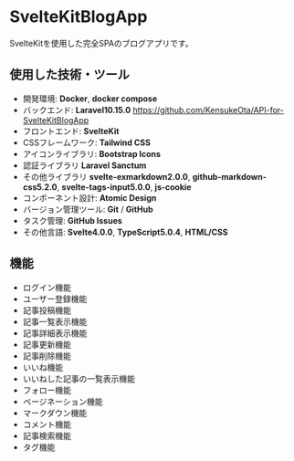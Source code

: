 # SvelteKitBlogApp
SvelteKitを使用した完全SPAのブログアプリです。

## 使用した技術・ツール
- 開発環境: __Docker__, __docker compose__
- バックエンド: __Laravel10.15.0__
https://github.com/KensukeOta/API-for-SvelteKitBlogApp
- フロントエンド: __SvelteKit__
- CSSフレームワーク: __Tailwind CSS__
- アイコンライブラリ: __Bootstrap Icons__
- 認証ライブラリ __Laravel Sanctum__
- その他ライブラリ __svelte-exmarkdown2.0.0__, __github-markdown-css5.2.0__, __svelte-tags-input5.0.0__, __js-cookie__
- コンポーネント設計: __Atomic Design__
- バージョン管理ツール: __Git__ / __GitHub__
- タスク管理: __GitHub Issues__
- その他言語: __Svelte4.0.0__, __TypeScript5.0.4__, __HTML/CSS__

## 機能
- ログイン機能
- ユーザー登録機能
- 記事投稿機能
- 記事一覧表示機能
- 記事詳細表示機能
- 記事更新機能
- 記事削除機能
- いいね機能
- いいねした記事の一覧表示機能
- フォロー機能
- ページネーション機能
- マークダウン機能
- コメント機能
- 記事検索機能
- タグ機能
